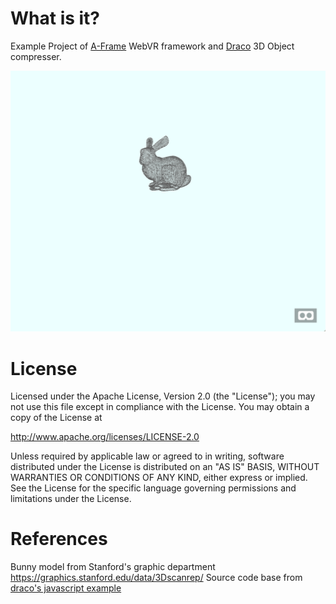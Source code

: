 # What is it?

Example Project of [A-Frame](https://aframe.io/) WebVR framework and [Draco](https://github.com/google/draco) 3D Object compresser.

![screen-shot](screen-shot.png)

# License

Licensed under the Apache License, Version 2.0 (the "License"); you may not
use this file except in compliance with the License. You may obtain a copy of
the License at

<http://www.apache.org/licenses/LICENSE-2.0>

Unless required by applicable law or agreed to in writing, software
distributed under the License is distributed on an "AS IS" BASIS, WITHOUT
WARRANTIES OR CONDITIONS OF ANY KIND, either express or implied. See the
License for the specific language governing permissions and limitations under
the License.

# References

[Bunny]: https://graphics.stanford.edu/data/3Dscanrep/

Bunny model from Stanford's graphic department <https://graphics.stanford.edu/data/3Dscanrep/>
Source code base from [draco's javascript example](https://github.com/google/draco/tree/master/javascript)